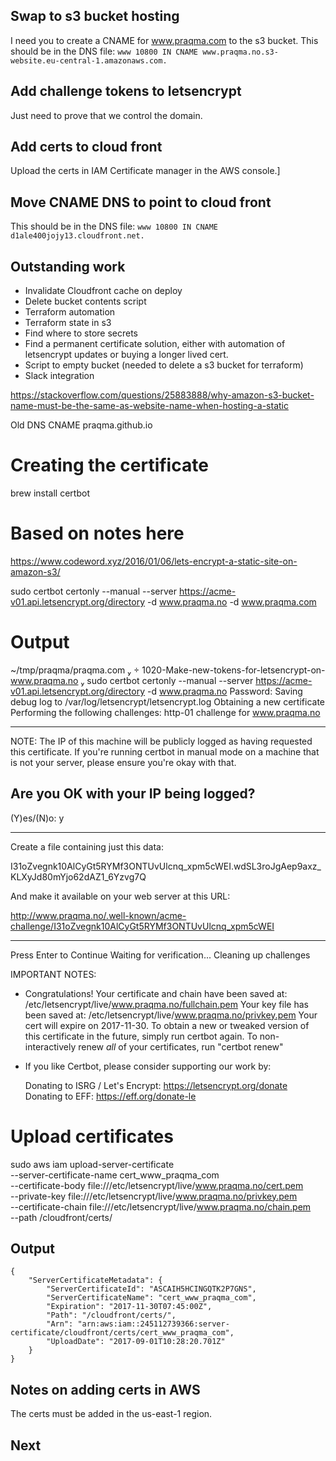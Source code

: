 
## Swap to s3 bucket hosting
I need you to create a CNAME for www.praqma.com to the s3 bucket.  This should be in the DNS file:
 `www 10800 IN CNAME www.praqma.no.s3-website.eu-central-1.amazonaws.com.`

## Add challenge tokens to letsencrypt
Just need to prove that we control the domain.

## Add certs to cloud front

Upload the certs in IAM Certificate manager in the AWS console.]

## Move CNAME DNS to point to cloud front

This should be in the DNS file:
 `www 10800 IN CNAME d1ale400jojy13.cloudfront.net.`

## Outstanding work

* Invalidate Cloudfront cache on deploy
* Delete bucket contents script
* Terraform automation
* Terraform state in s3
* Find where to store secrets
* Find a permanent certificate solution, either with automation of letsencrypt updates or buying a longer lived cert.
* Script to empty bucket (needed to delete a s3 bucket for terraform)
* Slack integration

https://stackoverflow.com/questions/25883888/why-amazon-s3-bucket-name-must-be-the-same-as-website-name-when-hosting-a-static

Old DNS CNAME
praqma.github.io

# Creating the certificate
brew install certbot

# Based on notes here
https://www.codeword.xyz/2016/01/06/lets-encrypt-a-static-site-on-amazon-s3/

sudo certbot certonly --manual --server https://acme-v01.api.letsencrypt.org/directory -d www.praqma.no -d www.praqma.com

# Output
~/tmp/praqma/praqma.com   1020-Make-new-tokens-for-letsencrypt-on-www.praqma.no  sudo certbot certonly --manual --server https://acme-v01.api.letsencrypt.org/directory  -d www.praqma.no
Password:
Saving debug log to /var/log/letsencrypt/letsencrypt.log
Obtaining a new certificate
Performing the following challenges:
http-01 challenge for www.praqma.no

-------------------------------------------------------------------------------
NOTE: The IP of this machine will be publicly logged as having requested this
certificate. If you're running certbot in manual mode on a machine that is not
your server, please ensure you're okay with that.

Are you OK with your IP being logged?
-------------------------------------------------------------------------------
(Y)es/(N)o: y

-------------------------------------------------------------------------------
Create a file containing just this data:

I31oZvegnk10AlCyGt5RYMf3ONTUvUlcnq_xpm5cWEI.wdSL3roJgAep9axz_KLXyJd80mYjo62dAZ1_6Yzvg7Q

And make it available on your web server at this URL:

http://www.praqma.no/.well-known/acme-challenge/I31oZvegnk10AlCyGt5RYMf3ONTUvUlcnq_xpm5cWEI

-------------------------------------------------------------------------------
Press Enter to Continue
Waiting for verification...
Cleaning up challenges

IMPORTANT NOTES:
 - Congratulations! Your certificate and chain have been saved at:
   /etc/letsencrypt/live/www.praqma.no/fullchain.pem
   Your key file has been saved at:
   /etc/letsencrypt/live/www.praqma.no/privkey.pem
   Your cert will expire on 2017-11-30. To obtain a new or tweaked
   version of this certificate in the future, simply run certbot
   again. To non-interactively renew *all* of your certificates, run
   "certbot renew"
 - If you like Certbot, please consider supporting our work by:

   Donating to ISRG / Let's Encrypt:   https://letsencrypt.org/donate
   Donating to EFF:                    https://eff.org/donate-le

# Upload certificates

sudo aws iam upload-server-certificate \
     --server-certificate-name cert_www_praqma_com \
     --certificate-body file:///etc/letsencrypt/live/www.praqma.no/cert.pem \
     --private-key file:///etc/letsencrypt/live/www.praqma.no/privkey.pem \
     --certificate-chain file:///etc/letsencrypt/live/www.praqma.no/chain.pem \
     --path /cloudfront/certs/

## Output

    {
        "ServerCertificateMetadata": {
            "ServerCertificateId": "ASCAIH5HCINGQTK2P7GNS",
            "ServerCertificateName": "cert_www_praqma_com",
            "Expiration": "2017-11-30T07:45:00Z",
            "Path": "/cloudfront/certs/",
            "Arn": "arn:aws:iam::245112739366:server-certificate/cloudfront/certs/cert_www_praqma_com",
            "UploadDate": "2017-09-01T10:28:20.701Z"
        }
    }

## Notes on adding certs in AWS

The certs must be added in the us-east-1 region.

## Next
